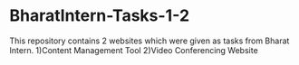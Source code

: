 # BharatIntern-Tasks-1-2
This repository contains 2 websites which were given as tasks from Bharat Intern. 1)Content Management Tool 2)Video Conferencing Website
